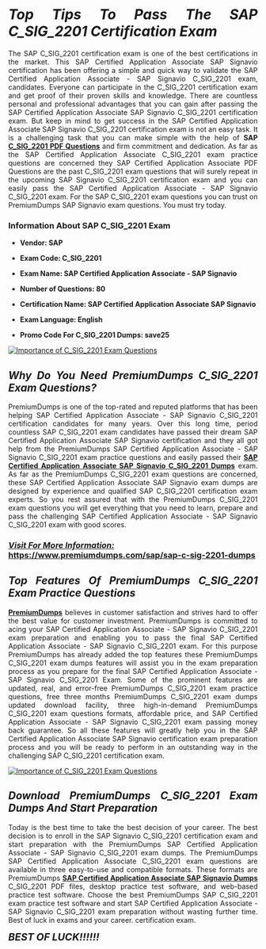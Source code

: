 <h1 style="text-align: justify;"><strong><em>Top Tips To Pass The SAP C_SIG_2201 Certification Exam</em></strong></h1>

<p style="text-align: justify;">The SAP C_SIG_2201 certification exam is one of the best certifications in the market. This SAP Certified Application Associate SAP Signavio certification has been offering a simple and quick way to validate the SAP Certified Application Associate - SAP Signavio C_SIG_2201 exam, candidates. Everyone can participate in the C_SIG_2201 certification exam and get proof of their proven skills and knowledge. There are countless personal and professional advantages that you can gain after passing the SAP Certified Application Associate SAP Signavio C_SIG_2201 certification exam. But keep in mind to get success in the SAP Certified Application Associate SAP Signavio C_SIG_2201 certification exam is not an easy task. It is a challenging task that you can make simple with the help of <strong>SAP <a href="https://www.premiumdumps.com/sap/sap-c-sig-2201-dumps">C_SIG_2201 PDF Questions</a></strong> and firm commitment and dedication. As far as the SAP Certified Application Associate C_SIG_2201 exam practice questions are concerned they SAP Certified Application Associate PDF Questions are the past C_SIG_2201 exam questions that will surely repeat in the upcoming SAP Signavio C_SIG_2201 certification exam and you can easily pass the SAP Certified Application Associate - SAP Signavio C_SIG_2201 exam. For the SAP C_SIG_2201 exam questions you can trust on PremiumDumps SAP Signavio exam questions. You must try today.</p>

<h3 style="text-align: justify;"><strong>Information About SAP C_SIG_2201 Exam</strong></h3>

<ul>
	<li>
	<p style="text-align: justify;"><b>Vendor: SAP</b></p>
	</li>
	<li>
	<p style="text-align: justify;"><b>Exam Code: C_SIG_2201</b></p>
	</li>
	<li>
	<p style="text-align: justify;"><b>Exam Name: SAP Certified Application Associate - SAP Signavio</b></p>
	</li>
	<li>
	<p style="text-align: justify;"><b>Number of Questions: 80</b></p>
	</li>
	<li>
	<p style="text-align: justify;"><b>Certification Name: SAP Certified Application Associate SAP Signavio</b></p>
	</li>
	<li>
	<p style="text-align: justify;"><b>Exam Language: English</b></p>
	</li>
	<li>
	<p style="text-align: justify;"><b>Promo Code For C_SIG_2201 Dumps: save25</b></p>
	</li>
</ul>

<p style="text-align: justify;"><a href="https://www.premiumdumps.com/sap/sap-c-sig-2201-dumps"><img alt="Importance of C_SIG_2201 Exam Questions" src="https://i.imgur.com/VJaqCPg.jpeg" /></a></p>

<h2 style="text-align: justify;"><strong><em>Why Do You Need PremiumDumps C_SIG_2201 Exam Questions?</em></strong></h2>

<p style="text-align: justify;">PremiumDumps is one of the top-rated and reputed platforms that has been helping SAP Certified Application Associate - SAP Signavio C_SIG_2201 certification candidates for many years. Over this long time, period countless SAP C_SIG_2201 exam candidates have passed their dream SAP Certified Application Associate SAP Signavio certification and they all got help from the PremiumDumps SAP Certified Application Associate - SAP Signavio C_SIG_2201 exam practice questions and easily passed their <strong><a href="https://www.premiumdumps.com/sap/sap-c-sig-2201-dumps">SAP Certified Application Associate SAP Signavio C_SIG_2201 Dumps</a></strong> exam. As far as the PremiumDumps C_SIG_2201 exam questions are concerned, these SAP Certified Application Associate SAP Signavio exam dumps are designed by experience and qualified SAP C_SIG_2201 certification exam experts. So you rest assured that with the PremiumDumps C_SIG_2201 exam questions you will get everything that you need to learn, prepare and pass the challenging SAP Certified Application Associate - SAP Signavio C_SIG_2201 exam with good scores.</p>

<h3 style="text-align: justify;"><strong><u><i>Visit For More Information:</i></u><br />
<a href="https://www.premiumdumps.com/sap/sap-c-sig-2201-dumps">https://www.premiumdumps.com/sap/sap-c-sig-2201-dumps</a></strong></h3>

<h2 style="text-align: justify;"><strong><em>Top Features Of PremiumDumps C_SIG_2201 Exam Practice Questions</em></strong></h2>

<p style="text-align: justify;"><a href="https://www.premiumdumps.com/"><strong>PremiumDumps</strong></a> believes in customer satisfaction and strives hard to offer the best value for customer investment. PremiumDumps is committed to acing your SAP Certified Application Associate - SAP Signavio C_SIG_2201 exam preparation and enabling you to pass the final SAP Certified Application Associate - SAP Signavio C_SIG_2201 exam. For this purpose PremiumDumps has already added the top features these PremiumDumps C_SIG_2201 exam dumps features will assist you in the exam preparation process as you prepare for the final SAP Certified Application Associate - SAP Signavio C_SIG_2201 Exam. Some of the prominent features are updated, real, and error-free PremiumDumps C_SIG_2201 exam practice questions, free three months PremiumDumps C_SIG_2201 exam dumps updated download facility, three high-in-demand PremiumDumps C_SIG_2201 exam questions formats, affordable price, and SAP Certified Application Associate - SAP Signavio C_SIG_2201 exam passing money back guarantee. So all these features will greatly help you in the SAP Certified Application Associate SAP Signavio certification exam preparation process and you will be ready to perform in an outstanding way in the challenging SAP C_SIG_2201 certification exam.</p>

<p style="text-align: justify;"><a href="https://www.premiumdumps.com/sap/sap-c-sig-2201-dumps"><img alt="Importance of C_SIG_2201 Exam Questions" src="https://i.imgur.com/2KPb8yb.jpeg" /></a></p>

<h2 style="text-align: justify;"><strong><em>Download PremiumDumps C_SIG_2201 Exam Dumps And Start Preparation</em></strong></h2>

<p style="text-align: justify;">Today is the best time to take the best decision of your career. The best decision is to enroll in the SAP Signavio C_SIG_2201 certification exam and start preparation with the PremiumDumps SAP Certified Application Associate - SAP Signavio C_SIG_2201 exam dumps. The PremiumDumps SAP Certified Application Associate C_SIG_2201 exam questions are available in three easy-to-use and compatible formats. These formats are PremiumDumps <strong><a href="https://www.premiumdumps.com/sap/sap-certified-application-associate-exam-dumps">SAP Certified Application Associate SAP Signavio Dumps</a></strong> C_SIG_2201 PDF files, desktop practice test software, and web-based practice test software. Choose the best PremiumDumps SAP C_SIG_2201 exam practice test software and start SAP Certified Application Associate - SAP Signavio C_SIG_2201 exam preparation without wasting further time. Best of luck in exams and your career. certification exam.</p>

<p style="text-align: justify;"><strong><span style="font-size:20px;"><em>BEST OF LUCK!!!!!!</em></span></strong></p>
